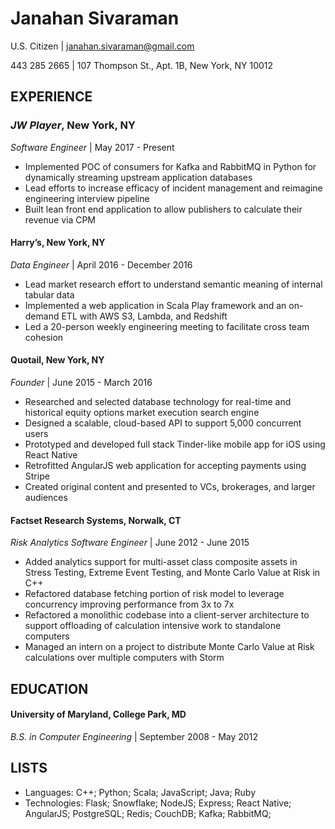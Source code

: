 # Janahan Sivaraman

U.S. Citizen | janahan.sivaraman@gmail.com

443 285 2665 | 107 Thompson St., Apt. 1B, New York, NY 10012

## EXPERIENCE
### *JW Player*, New York, NY
_Software Engineer_ | May 2017 - Present
* Implemented POC of consumers for Kafka and RabbitMQ in Python for dynamically streaming upstream application databases
* Lead efforts to increase efficacy of incident management and reimagine engineering interview pipeline
* Built lean front end application to allow publishers to calculate their revenue via CPM

####  **Harry’s**, New York, NY
_Data Engineer_ | April 2016 - December 2016
* Lead market research effort to understand semantic meaning of internal tabular data
* Implemented a web application in Scala Play framework and an on-demand ETL with AWS S3, Lambda, and Redshift
* Led a 20-person weekly engineering meeting to facilitate cross team cohesion

####  **Quotail**, New York, NY
_Founder_ | June 2015 - March 2016
* Researched and selected database technology for real-time and historical equity options
market execution search engine
* Designed a scalable, cloud-based API to support 5,000 concurrent users
* Prototyped and developed full stack Tinder-like mobile app for iOS using React Native
* Retrofitted AngularJS web application for accepting payments using Stripe
* Created original content and presented to VCs, brokerages, and larger audiences

####  **Factset Research Systems**, Norwalk, CT
_Risk Analytics Software Engineer_ | June 2012 - June 2015
* Added analytics support for multi-asset class composite assets in Stress Testing, Extreme
Event Testing, and Monte Carlo Value at Risk in C++
* Refactored database fetching portion of risk model to leverage concurrency improving
performance from 3x to 7x
* Refactored a monolithic codebase into a client-server architecture to support offloading
of calculation intensive work to standalone computers
* Managed an intern on a project to distribute Monte Carlo Value at Risk calculations
over multiple computers with Storm

## EDUCATION
#### **University of Maryland**, College Park, MD
_B.S. in Computer Engineering_ | September 2008 - May 2012

## LISTS
* Languages:    C++; Python; Scala; JavaScript; Java; Ruby
* Technologies: Flask; Snowflake; NodeJS; Express; React Native; AngularJS; 
                PostgreSQL; Redis; CouchDB; Kafka; RabbitMQ;
